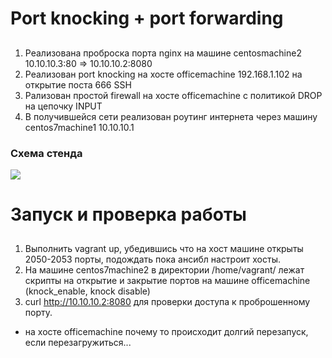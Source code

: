 # Port knocking + port forwarding

##
1. Реализована проброска порта nginx на машине centosmachine2 10.10.10.3:80 => 10.10.10.2:8080
2. Реализован port knocking на хосте officemachine 192.168.1.102 на открытие поста 666 SSH
3. Рализован простой firewall на хосте officemachine с политикой DROP на цепочку INPUT
3. В получившейся сети реализован роутинг интернета через машину centos7machine1 10.10.10.1

### Схема стенда
![](https://github.com/Kerosin3/linux_hw/blob/main/network_filtering/pics/diagramm.png)

# Запуск и проверка работы

##
1. Выполнить vagrant up, убедившись что на хост машине открыты 2050-2053 порты, подождать пока ансибл настроит хосты.
2. На машине centos7machine2 в директории /home/vagrant/ лежат скрипты на открытие и закрытие портов на машине officemachine (knock_enable, knock disable)
3. curl http://10.10.10.2:8080 для проверки доступа к проброшенному порту.
* на хосте officemachine почему то происходит долгий перезапуск, если перезагружиться...
